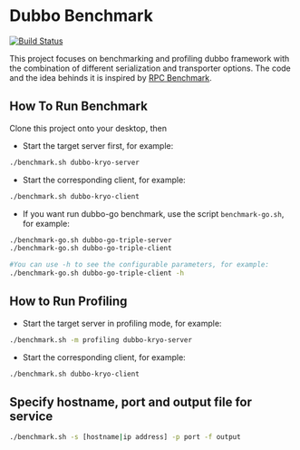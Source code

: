 # Dubbo Benchmark

[![Build Status](https://travis-ci.org/apache/dubbo-benchmark.svg?branch=master)](https://travis-ci.org/apache/dubbo-benchmark)

This project focuses on benchmarking and profiling dubbo framework with the combination of different serialization and transporter options. The code and the idea behinds it is inspired by [RPC Benchmark](https://github.com/hank-whu/rpc-benchmark). 

## How To Run Benchmark 

Clone this project onto your desktop, then

* Start the target server first, for example:
```bash
./benchmark.sh dubbo-kryo-server
```

* Start the corresponding client, for example:
```bash
./benchmark.sh dubbo-kryo-client
```

* If you want run dubbo-go benchmark, use the script `benchmark-go.sh`, for example:
```bash
./benchmark-go.sh dubbo-go-triple-server
./benchmark-go.sh dubbo-go-triple-client

#You can use -h to see the configurable parameters, for example:
./benchmark-go.sh dubbo-go-triple-client -h
```

## How to Run Profiling

* Start the target server in profiling mode, for example:
```bash
./benchmark.sh -m profiling dubbo-kryo-server
```

* Start the corresponding client, for example:
```bash
./benchmark.sh dubbo-kryo-client
```

## Specify hostname, port and output file for service

```bash
./benchmark.sh -s [hostname|ip address] -p port -f output
```
